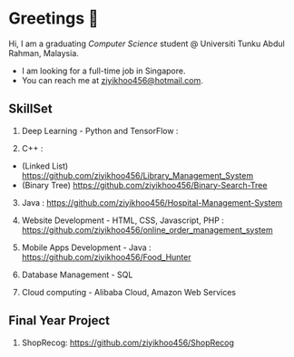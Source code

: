 # Greetings 👋

<!--
**ziyikhoo456/ziyikhoo456** is a ✨ _special_ ✨ repository because its `README.md` (this file) appears on your GitHub profile.

Here are some ideas to get you started:

- 🔭 I’m currently working on ...
- 🌱 I’m currently learning ...
- 👯 I’m looking to collaborate on ...
- 🤔 I’m looking for help with ...
- 💬 Ask me about ...
- 📫 How to reach me: ...
- 😄 Pronouns: ...
- ⚡ Fun fact: ...
-->

Hi, I am a graduating *Computer Science* student @ Universiti Tunku Abdul Rahman, Malaysia.

- I am looking for a full-time job in Singapore.
- You can reach me at ziyikhoo456@hotmail.com.

## SkillSet

1. Deep Learning - Python and TensorFlow :

2. C++ :
- (Linked List) https://github.com/ziyikhoo456/Library_Management_System
- (Binary Tree) https://github.com/ziyikhoo456/Binary-Search-Tree

3. Java : https://github.com/ziyikhoo456/Hospital-Management-System

4. Website Development - HTML, CSS, Javascript, PHP : https://github.com/ziyikhoo456/online_order_management_system

5. Mobile Apps Development - Java : https://github.com/ziyikhoo456/Food_Hunter

6. Database Management - SQL

7. Cloud computing - Alibaba Cloud, Amazon Web Services

## Final Year Project

1. ShopRecog: https://github.com/ziyikhoo456/ShopRecog

